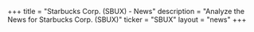 +++
title = "Starbucks Corp. (SBUX) - News"
description = "Analyze the News for Starbucks Corp. (SBUX)"
ticker = "SBUX"
layout = "news"
+++

